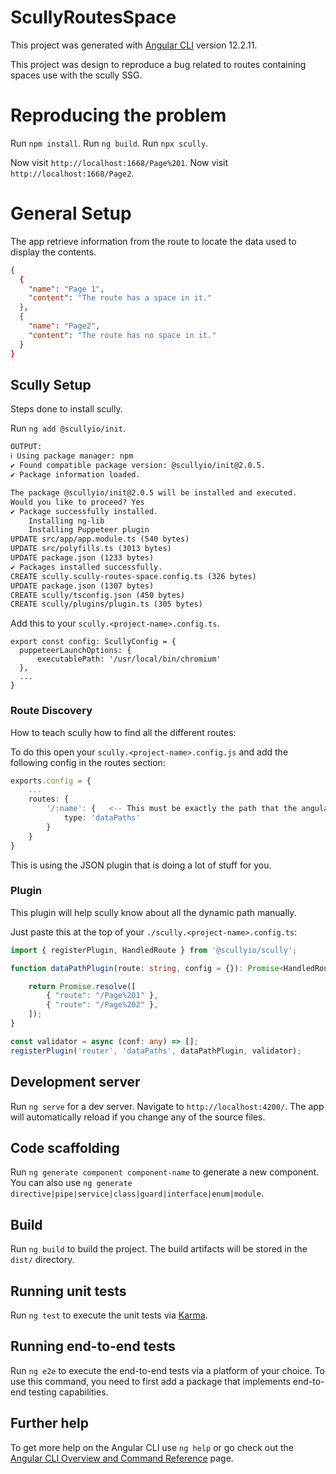 # ScullyRoutesSpace

This project was generated with [Angular CLI](https://github.com/angular/angular-cli) version 12.2.11.

This project was design to reproduce a bug related to routes containing spaces
use with the scully SSG.

# Reproducing the problem

Run `npm install`.
Run `ng build`.
Run `npx scully`.

Now visit `http://localhost:1668/Page%201`.
Now visit `http://localhost:1668/Page2`.

# General Setup

The app retrieve information from the route to locate the data used to display
the contents.

```json
{
  {
    "name": "Page 1",
    "content": "The route has a space in it."
  },
  {
    "name": "Page2",
    "content": "The route has no space in it."
  }
}
```


## Scully Setup
Steps done to install scully.

Run `ng add @scullyio/init`.
```txt
OUTPUT:
ℹ Using package manager: npm
✔ Found compatible package version: @scullyio/init@2.0.5.
✔ Package information loaded.

The package @scullyio/init@2.0.5 will be installed and executed.
Would you like to proceed? Yes
✔ Package successfully installed.
    Installing ng-lib
    Installing Puppeteer plugin
UPDATE src/app/app.module.ts (540 bytes)
UPDATE src/polyfills.ts (3013 bytes)
UPDATE package.json (1233 bytes)
✔ Packages installed successfully.
CREATE scully.scully-routes-space.config.ts (326 bytes)
UPDATE package.json (1307 bytes)
CREATE scully/tsconfig.json (450 bytes)
CREATE scully/plugins/plugin.ts (305 bytes)
```

Add this to your `scully.<project-name>.config.ts`.
```
export const config: ScullyConfig = {
  puppeteerLaunchOptions: {
      executablePath: '/usr/local/bin/chromium'
  },
  ...
}
```

### Route Discovery

How to teach scully how to find all the different routes:

To do this open your `scully.<project-name>.config.js` and add the following config in the routes section:

```ts
exports.config = {
    ...
    routes: {
        '/:name': {   <-- This must be exactly the path that the angular router uses.
            type: 'dataPaths'
        }
    }
}
```

This is using the JSON plugin that is doing a lot of stuff for you.

### Plugin

This plugin will help scully know about all the dynamic path manually.

Just paste this at the top of your `./scully.<project-name>.config.ts`:

```ts
import { registerPlugin, HandledRoute } from '@scullyio/scully';

function dataPathPlugin(route: string, config = {}): Promise<HandledRoute[]> {

    return Promise.resolve([
        { "route": "/Page%201" },
        { "route": "/Page%202" },
    ]);
}

const validator = async (conf: any) => [];
registerPlugin('router', 'dataPaths', dataPathPlugin, validator);
```



## Development server

Run `ng serve` for a dev server. Navigate to `http://localhost:4200/`. The app will automatically reload if you change any of the source files.

## Code scaffolding

Run `ng generate component component-name` to generate a new component. You can also use `ng generate directive|pipe|service|class|guard|interface|enum|module`.

## Build

Run `ng build` to build the project. The build artifacts will be stored in the `dist/` directory.

## Running unit tests

Run `ng test` to execute the unit tests via [Karma](https://karma-runner.github.io).

## Running end-to-end tests

Run `ng e2e` to execute the end-to-end tests via a platform of your choice. To use this command, you need to first add a package that implements end-to-end testing capabilities.

## Further help

To get more help on the Angular CLI use `ng help` or go check out the [Angular CLI Overview and Command Reference](https://angular.io/cli) page.
